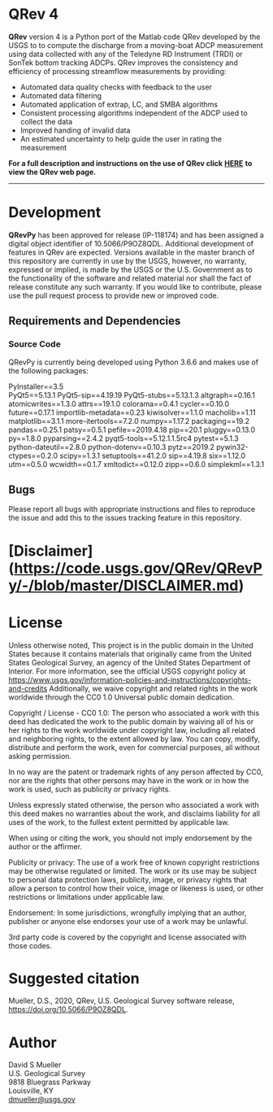 # QRev 4

**QRev** version 4 is a Python port of the Matlab code QRev developed by the USGS to to compute the discharge from a moving-boat ADCP measurement using data collected with any of the Teledyne RD Instrument (TRDI) or SonTek bottom tracking ADCPs. QRev improves the consistency and efficiency of processing streamflow measurements by providing:

* Automated data quality checks with feedback to the user
* Automated data filtering
* Automated application of extrap, LC, and SMBA algorithms
* Consistent processing algorithms independent of the ADCP used to collect the data
* Improved handing of invalid data
* An estimated uncertainty to help guide the user in rating the measurement


**For a full description and instructions on the use of QRev click** **[HERE](https://hydroacoustics.usgs.gov/movingboat/QRev.shtml)** **to view the QRev web page.**

***

# Development
**QRevPy** has been approved for release (IP-118174) and has been assigned a digital object identifier of 10.5066/P9OZ8QDL. Additional development of features in QRev are expected. Versions available in the master branch of this repository are currently in use by the USGS, however, no warranty, expressed or implied, is made by the USGS or the U.S. Government as to the functionality of the software and related material nor shall the fact of release constitute any such warranty. If you would like to contribute, please use the pull request process to provide new or improved code. 

## Requirements and Dependencies
### Source Code

QRevPy is currently being developed using Python 3.6.6 and makes use of the following packages:

PyInstaller==3.5	
PyQt5==5.13.1
PyQt5-sip==4.19.19
PyQt5-stubs==5.13.1.3
altgraph==0.16.1
atomicwrites==1.3.0
attrs==19.1.0
colorama==0.4.1
cycler==0.10.0
future==0.17.1
importlib-metadata==0.23
kiwisolver==1.1.0
macholib==1.11
matplotlib==3.1.1
more-itertools==7.2.0
numpy==1.17.2
packaging==19.2
pandas==0.25.1
patsy==0.5.1
pefile==2019.4.18
pip==20.1
pluggy==0.13.0
py==1.8.0
pyparsing==2.4.2
pyqt5-tools==5.12.1.1.5rc4
pytest==5.1.3
python-dateutil==2.8.0
python-dotenv==0.10.3
pytz==2019.2
pywin32-ctypes==0.2.0
scipy==1.3.1
setuptools==41.2.0
sip==4.19.8
six==1.12.0
utm==0.5.0
wcwidth==0.1.7
xmltodict==0.12.0
zipp==0.6.0
simplekml==1.3.1


## Bugs
Please report all bugs with appropriate instructions and files to reproduce the issue and add this to the issues tracking feature in this repository.

# [Disclaimer] (https://code.usgs.gov/QRev/QRevPy/-/blob/master/DISCLAIMER.md)

# License

Unless otherwise noted, This project is in the public domain in the United States because it contains materials that originally came from the United States Geological Survey, an agency of the United States Department of Interior. For more information, see the official USGS copyright policy at https://www.usgs.gov/information-policies-and-instructions/copyrights-and-credits Additionally, we waive copyright and related rights in the work worldwide through the CC0 1.0 Universal public domain dedication.

Copyright / License - CC0 1.0: The person who associated a work with this deed has dedicated the work to the public domain by waiving all of his or her rights to the work worldwide under copyright law, including all related and neighboring rights, to the extent allowed by law. You can copy, modify, distribute and perform the work, even for commercial purposes, all without asking permission. 

In no way are the patent or trademark rights of any person affected by CC0, nor are the rights that other persons may have in the work or in how the work is used, such as publicity or privacy rights.

Unless expressly stated otherwise, the person who associated a work with this deed makes no warranties about the work, and disclaims liability for all uses of the work, to the fullest extent permitted by applicable law.

When using or citing the work, you should not imply endorsement by the author or the affirmer.

Publicity or privacy: The use of a work free of known copyright restrictions may be otherwise regulated or limited. The work or its use may be subject to personal data protection laws, publicity, image, or privacy rights that allow a person to control how their voice, image or likeness is used, or other restrictions or limitations under applicable law.

Endorsement: In some jurisdictions, wrongfully implying that an author, publisher or anyone else endorses your use of a work may be unlawful.

3rd party code is covered by the copyright and license associated with those codes.

# Suggested citation
Mueller, D.S., 2020, QRev, U.S. Geological Survey software release, https://doi.org/10.5066/P9OZ8QDL.

# Author
David S Mueller  
U.S. Geological Survey  
9818 Bluegrass Parkway  
Louisville, KY  
<dmueller@usgs.gov>